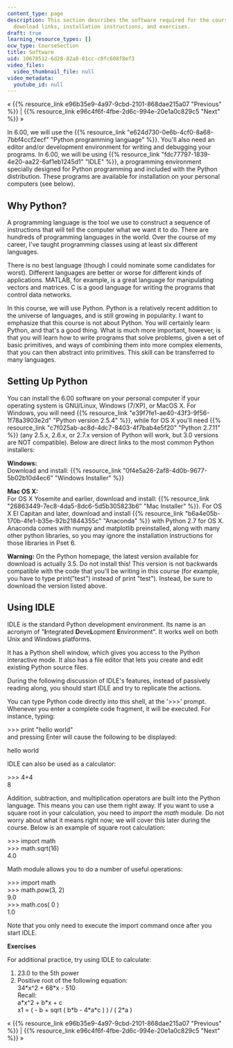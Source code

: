 ```yaml
---
content_type: page
description: This section describes the software required for the course, and provides
  download links, installation instructions, and exercises.
draft: true
learning_resource_types: []
ocw_type: CourseSection
title: Software
uid: 10678512-6d28-82a8-01cc-c0fc608f8ef3
video_files:
  video_thumbnail_file: null
video_metadata:
  youtube_id: null
---
```

« {{% resource_link e96b35e9-4a97-9cbd-2101-868dae215a07 "Previous" %}} | {{% resource_link e96c4f6f-4fbe-2d6c-994e-20e1a0c829c5 "Next" %}} »

In 6.00, we will use the {{% resource_link "e624d730-0e6b-4cf0-8a68-7bbf4ccf2ecf" "Python programming language" %}}. You'll also need an editor and/or development environment for writing and debugging your programs. In 6.00, we will be using {{% resource_link "fdc77797-1839-4e20-aa22-6af1eb1245d1" "IDLE" %}}, a programming environment specially designed for Python programming and included with the Python distribution. These programs are available for installation on your personal computers (see below).

Why Python?
-----------

A programming language is the tool we use to construct a sequence of instructions that will tell the computer what we want it to do. There are hundreds of programming languages in the world. Over the course of my career, I've taught programming classes using at least six different languages.

There is no best language (though I could nominate some candidates for worst). Different languages are better or worse for different kinds of applications. MATLAB, for example, is a great language for manipulating vectors and matrices. C is a good language for writing the programs that control data networks.

In this course, we will use Python. Python is a relatively recent addition to the universe of languages, and is still growing in popularity. I want to emphasize that this course is not about Python. You will certainly learn Python, and that's a good thing. What is much more important, however, is that you will learn how to write programs that solve problems, given a set of basic primitives, and ways of combining them into more complex elements, that you can then abstract into primitives. This skill can be transferred to many languages.

Setting Up Python
-----------------

You can install the 6.00 software on your personal computer if your operating system is GNU/Linux, Windows (7/XP), or MacOS X. For Windows, you will need {{% resource_link "e39f7fe1-ae40-43f3-9f56-1f78a3903e2d" "Python version 2.5.4" %}}, while for OS X you'll need {{% resource_link "c7f025ab-ac8d-4dc7-8403-4f7bab4e5f20" "Python 2.7.11" %}} (any 2.5.x, 2.6.x, or 2.7.x version of Python will work, but 3.0 versions are NOT compatible). Below are direct links to the most common Python installers:

**Windows:**  
Download and install: {{% resource_link "0f4e5a26-2af8-4d0b-9677-5b02b10d4ec6" "Windows Installer" %}}

**Mac OS X:**  
For OS X Yosemite and earlier, download and install: {{% resource_link "26863449-7ec8-4da5-8dc6-5d5b305823b6" "Mac Installer" %}}. For OS X El Capitan and later, download and install {{% resource_link "b6a4e05b-170b-4fe1-b35e-92b21844355c" "Anaconda" %}} with Python 2.7 for OS X. Anaconda comes with numpy and matplotlib preinstalled, along with many other python libraries, so you may ignore the installation instructions for those libraries in Pset 6.

**Warning:** On the Python homepage, the latest version available for download is actually 3.5. Do not install this! This version is not backwards compatible with the code that you'll be writing in this course (for example, you have to type print("test") instead of print "test"). Instead, be sure to download the version listed above.

Using IDLE
----------

IDLE is the standard Python development environment. Its name is an acronym of "**I**ntegrated **D**eve**L**opment **E**nvironment". It works well on both Unix and Windows platforms.

It has a Python shell window, which gives you access to the Python interactive mode. It also has a file editor that lets you create and edit existing Python source files.

During the following discussion of IDLE's features, instead of passively reading along, you should start IDLE and try to replicate the actions.

You can type Python code directly into this shell, at the '>>>' prompt. Whenever you enter a complete code fragment, it will be executed. For instance, typing:

\>>> print "hello world"  
and pressing Enter will cause the following to be displayed:

hello world

IDLE can also be used as a calculator:

\>>> 4+4  
8

Addition, subtraction, and multiplication operators are built into the Python language. This means you can use them right away. If you want to use a square root in your calculation, you need to _import_ the _math_ module. Do not worry about what it means right now; we will cover this later during the course. Below is an example of square root calculation:

\>>> import math  
\>>> math.sqrt(16)  
4.0

Math module allows you to do a number of useful operations:

\>>> import math  
\>>> math.pow(3, 2)  
9.0  
\>>> math.cos( 0 )  
1.0

Note that you only need to execute the import command once after you start IDLE.

**Exercises**

For additional practice, try using IDLE to calculate:

1.  23.0 to the 5th power
2.  Positive root of the following equation:  
    34\*x^2 + 68\*x - 510  
    Recall:  
    a\*x^2 + b\*x + c  
    x1 = ( - b + sqrt ( b\*b - 4\*a\*c ) ) / ( 2\*a )

« {{% resource_link e96b35e9-4a97-9cbd-2101-868dae215a07 "Previous" %}} | {{% resource_link e96c4f6f-4fbe-2d6c-994e-20e1a0c829c5 "Next" %}} »